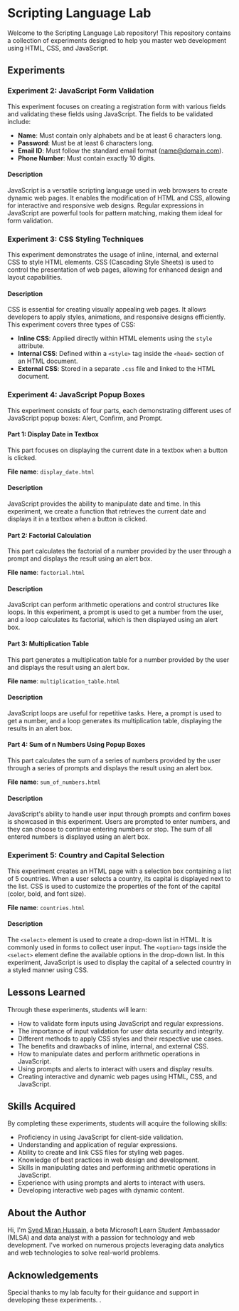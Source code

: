 # Scripting Language Lab

Welcome to the Scripting Language Lab repository! This repository contains a collection of experiments designed to help you master web development using HTML, CSS, and JavaScript.

## Experiments

### Experiment 2: JavaScript Form Validation
This experiment focuses on creating a registration form with various fields and validating these fields using JavaScript. The fields to be validated include:

- **Name**: Must contain only alphabets and be at least 6 characters long.
- **Password**: Must be at least 6 characters long.
- **Email ID**: Must follow the standard email format (name@domain.com).
- **Phone Number**: Must contain exactly 10 digits.

#### Description

JavaScript is a versatile scripting language used in web browsers to create dynamic web pages. It enables the modification of HTML and CSS, allowing for interactive and responsive web designs. Regular expressions in JavaScript are powerful tools for pattern matching, making them ideal for form validation.

### Experiment 3: CSS Styling Techniques
This experiment demonstrates the usage of inline, internal, and external CSS to style HTML elements. CSS (Cascading Style Sheets) is used to control the presentation of web pages, allowing for enhanced design and layout capabilities.

#### Description

CSS is essential for creating visually appealing web pages. It allows developers to apply styles, animations, and responsive designs efficiently. This experiment covers three types of CSS:

- **Inline CSS**: Applied directly within HTML elements using the `style` attribute.
- **Internal CSS**: Defined within a `<style>` tag inside the `<head>` section of an HTML document.
- **External CSS**: Stored in a separate `.css` file and linked to the HTML document.

### Experiment 4: JavaScript Popup Boxes
This experiment consists of four parts, each demonstrating different uses of JavaScript popup boxes: Alert, Confirm, and Prompt.

#### Part 1: Display Date in Textbox
This part focuses on displaying the current date in a textbox when a button is clicked.

**File name**: `display_date.html`

#### Description

JavaScript provides the ability to manipulate date and time. In this experiment, we create a function that retrieves the current date and displays it in a textbox when a button is clicked.

#### Part 2: Factorial Calculation
This part calculates the factorial of a number provided by the user through a prompt and displays the result using an alert box.

**File name**: `factorial.html`

#### Description

JavaScript can perform arithmetic operations and control structures like loops. In this experiment, a prompt is used to get a number from the user, and a loop calculates its factorial, which is then displayed using an alert box.

#### Part 3: Multiplication Table
This part generates a multiplication table for a number provided by the user and displays the result using an alert box.

**File name**: `multiplication_table.html`

#### Description

JavaScript loops are useful for repetitive tasks. Here, a prompt is used to get a number, and a loop generates its multiplication table, displaying the results in an alert box.

#### Part 4: Sum of n Numbers Using Popup Boxes
This part calculates the sum of a series of numbers provided by the user through a series of prompts and displays the result using an alert box.

**File name**: `sum_of_numbers.html`

#### Description

JavaScript's ability to handle user input through prompts and confirm boxes is showcased in this experiment. Users are prompted to enter numbers, and they can choose to continue entering numbers or stop. The sum of all entered numbers is displayed using an alert box.


### Experiment 5: Country and Capital Selection
This experiment creates an HTML page with a selection box containing a list of 5 countries. When a user selects a country, its capital is displayed next to the list. CSS is used to customize the properties of the font of the capital (color, bold, and font size).

**File name**: `countries.html`

#### Description

The `<select>` element is used to create a drop-down list in HTML. It is commonly used in forms to collect user input. The `<option>` tags inside the `<select>` element define the available options in the drop-down list. In this experiment, JavaScript is used to display the capital of a selected country in a styled manner using CSS.

## Lessons Learned

Through these experiments, students will learn:

- How to validate form inputs using JavaScript and regular expressions.
- The importance of input validation for user data security and integrity.
- Different methods to apply CSS styles and their respective use cases.
- The benefits and drawbacks of inline, internal, and external CSS.
- How to manipulate dates and perform arithmetic operations in JavaScript.
- Using prompts and alerts to interact with users and display results.
- Creating interactive and dynamic web pages using HTML, CSS, and JavaScript.

## Skills Acquired

By completing these experiments, students will acquire the following skills:

- Proficiency in using JavaScript for client-side validation.
- Understanding and application of regular expressions.
- Ability to create and link CSS files for styling web pages.
- Knowledge of best practices in web design and development.
- Skills in manipulating dates and performing arithmetic operations in JavaScript.
- Experience with using prompts and alerts to interact with users.
- Developing interactive web pages with dynamic content.

## About the Author

Hi, I'm [Syed Miran Hussain](https://github.com/syedmiran-38), a beta Microsoft Learn Student Ambassador (MLSA) and data analyst with a passion for technology and web development. I've worked on numerous projects leveraging data analytics and web technologies to solve real-world problems.

## Acknowledgements

Special thanks to my lab faculty for their guidance and support in developing these experiments.
.
